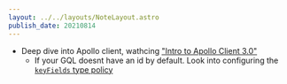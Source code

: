 ```yaml
---
layout: ../../layouts/NoteLayout.astro
publish_date: 20210814
---
```


- Deep dive into Apollo client, wathcing ["Intro to Apollo Client 3.0"](https://www.youtube.com/watch?v=ou0fEW1eRjc)
  - If your GQL doesnt have an id by default. Look into configuring the [`keyFields` type policy](https://www.apollographql.com/docs/react/caching/cache-configuration/#customizing-cache-ids)
